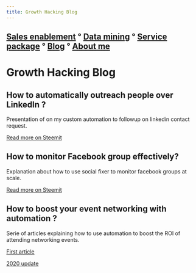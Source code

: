 ```yaml
---
title: Growth Hacking Blog
---
```


## [Sales enablement](index.md) ° [Data mining](webscraping.md) ° [Service package](package.md) ° [Blog](blog.md) ° [About me](https://www.linkedin.com/in/fabian-maume-409b1830/?locale=en_US)

Growth Hacking Blog
=====

## How to automatically outreach people over LinkedIn ?
Presentation of on my custom automation to followup on linkedin contact request.

[Read more on Steemit](https://steemit.com/linkedin/@growth-hack/how-to-automatically-outreach-people-over-linkedin)

## How to monitor Facebook group effectively?
Explanation about how to use social fixer to monitor facebook groups at scale.

[Read more on Steemit](https://steemit.com/growth-hack/@growth-hack/how-to-monitor-facebook-group-effectively)

## How to boost your event networking with automation ?
Serie of articles explaining how to use automation to boost the ROI of attending networking events.

[First article](https://steemit.com/growthhacking/@growth-hack/how-to-boost-your-event-networking-with-automation)

[2020 update](https://steemit.com/networking/@growth-hack/how-to-boost-your-event-networking-with-automation-v2)
